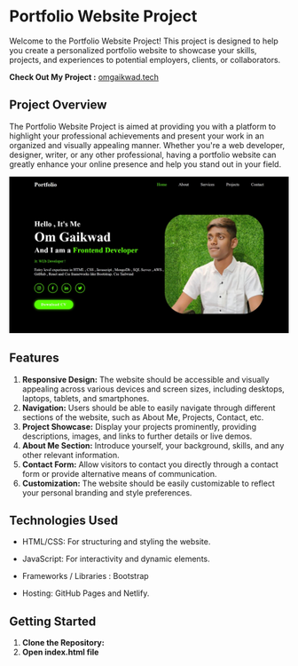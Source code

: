 # Portfolio Website Project

Welcome to the Portfolio Website Project! This project is designed to help you create a personalized portfolio website to showcase your skills, projects, and experiences to potential employers, clients, or collaborators.

 **Check Out My Project :** [omgaikwad.tech](https://omgaikwad.tech/)


## Project Overview

The Portfolio Website Project is aimed at providing you with a platform to highlight your professional achievements and present your work in an organized and visually appealing manner. Whether you're a web developer, designer, writer, or any other professional, having a portfolio website can greatly enhance your online presence and help you stand out in your field.

<img src="profileom.jpg" alt="prj1"></img>

## Features

1. **Responsive Design:** The website should be accessible and visually appealing across various devices and screen sizes, including desktops, laptops, tablets, and smartphones.
2. **Navigation:** Users should be able to easily navigate through different sections of the website, such as About Me, Projects, Contact, etc.
3. **Project Showcase:** Display your projects prominently, providing descriptions, images, and links to further details or live demos.
4. **About Me Section:** Introduce yourself, your background, skills, and any other relevant information.
5. **Contact Form:** Allow visitors to contact you directly through a contact form or provide alternative means of communication.
6. **Customization:** The website should be easily customizable to reflect your personal branding and style preferences.

## Technologies Used

- HTML/CSS: For structuring and styling the website.
- JavaScript: For interactivity and dynamic elements.
- Frameworks / Libraries :  Bootstrap

- Hosting: GitHub Pages and Netlify.

## Getting Started

1. **Clone the Repository:**
2. **Open index.html file**
